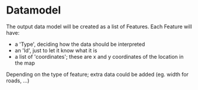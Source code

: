 # Datamodel

The output data model will be created as a list of Features.
Each Feature will have:

- a 'Type', deciding how the data should be interpreted
- an 'Id', just to let it know what it is
- a list of 'coordinates'; these are x and y coordinates of the location in the map

Depending on the type of feature; extra data could be added (eg. width for roads, ...)
    